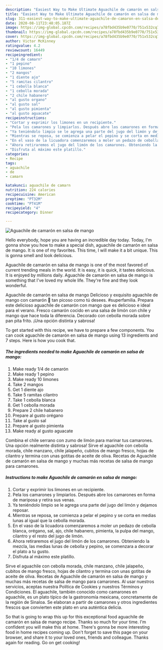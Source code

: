 ```yaml
---
description: "Easiest Way to Make Ultimate Aguachile de camarón en salsa de mango"
title: "Easiest Way to Make Ultimate Aguachile de camarón en salsa de mango"
slug: 311-easiest-way-to-make-ultimate-aguachile-de-camaron-en-salsa-de-mango
date: 2020-08-11T23:48:05.187Z
image: https://img-global.cpcdn.com/recipes/a78fbd435b9e0770/751x532cq70/aguachile-de-camaron-en-salsa-de-mango-foto-principal.jpg
thumbnail: https://img-global.cpcdn.com/recipes/a78fbd435b9e0770/751x532cq70/aguachile-de-camaron-en-salsa-de-mango-foto-principal.jpg
cover: https://img-global.cpcdn.com/recipes/a78fbd435b9e0770/751x532cq70/aguachile-de-camaron-en-salsa-de-mango-foto-principal.jpg
author: Victor McKinney
ratingvalue: 4.2
reviewcount: 16449
recipeingredient:
- "1/4 de camarn"
- "1 pepino"
- "10 limones"
- "2 mangos"
- "1 diente ajo"
- "5 ramitas cilantro"
- "1 cebolla blanca"
- "1 cebolla morada"
- "2 chile habanero"
- "al gusto organo"
- "al gusto sal"
- "al gusto pimienta"
- "al gusto aguacate"
recipeinstructions:
- "Cortar y exprimir los limones en un recipiente."
- "Pela los camarones y limpiarlos. Después abre los camarones en forma de mariposa y retira sus venas."
- "Ya teniéndolo limpio se le agrega una parte del jugo del limón y dejamos reposar."
- "Mientras se reposa, se comienza a pelar el pepino y se corta en medias lunas al igual que la cebolla morada."
- "En el vaso de la licuadora comenzaremos a moler un pedazo de cebolla blanca, orégano, sal, ajo, chile habanero, pimienta, la pulpa del mango, cilantro y el resto del jugo de limón."
- "Ahora retiraremos el jugo del limón de los camarones. Obteniendo la mezcla, las medias lunas de cebolla y pepino, se comenzara a decorar el plato a tu gusto."
- "Disfruta al máximo este platillo."
categories:
- Recipe
tags:
- aguachile
- de
- camarn

katakunci: aguachile de camarn 
nutrition: 224 calories
recipecuisine: American
preptime: "PT32M"
cooktime: "PT41M"
recipeyield: "4"
recipecategory: Dinner

---
```



![Aguachile de camarón en salsa de mango](https://img-global.cpcdn.com/recipes/a78fbd435b9e0770/751x532cq70/aguachile-de-camaron-en-salsa-de-mango-foto-principal.jpg)

Hello everybody, hope you are having an incredible day today. Today, I'm gonna show you how to make a special dish, aguachile de camarón en salsa de mango. It is one of my favorites. This time, I will make it a bit unique. This is gonna smell and look delicious.

Aguachile de camarón en salsa de mango is one of the most favored of current trending meals in the world. It is easy, it is quick, it tastes delicious. It is enjoyed by millions daily. Aguachile de camarón en salsa de mango is something that I've loved my whole life. They're fine and they look wonderful.

Aguachile de camarón en salsa de mango Delicioso y exquisito aguachile de mango con camarón 🍤 tan picoso como tú desees. #superfamilia. Prepara este delicioso aguachile de camarón con mango que es delicioso e ideal para el verano. Fresco camarón cocido en una salsa de limón con chile y mango que hace toda la diferencia. Decorado con cebolla morada sobre pan pita frito. ¡Una opción distinta y sabrosa!


To get started with this recipe, we have to prepare a few components. You can cook aguachile de camarón en salsa de mango using 13 ingredients and 7 steps. Here is how you cook that.

<!--inarticleads1-->

##### The ingredients needed to make Aguachile de camarón en salsa de mango:

1. Make ready 1/4 de camarón
1. Make ready 1 pepino
1. Make ready 10 limones
1. Take 2 mangos
1. Get 1 diente ajo
1. Take 5 ramitas cilantro
1. Take 1 cebolla blanca
1. Get 1 cebolla morada
1. Prepare 2 chile habanero
1. Prepare al gusto orégano
1. Take al gusto sal
1. Prepare al gusto pimienta
1. Make ready al gusto aguacate


Combina el chile serrano con zumo de limón para marinar tus camarones. Una opción realmente distinta y sabrosa! Sirve el aguachile con cebolla morada, chile manzano, chile jalapeño, cubitos de mango fresco, hojas de cilantro y termina con unas gotitas de aceite de oliva. Recetas de Aguachile de camarón en salsa de mango y muchas más recetas de salsa de mango para camarones. 

<!--inarticleads2-->

##### Instructions to make Aguachile de camarón en salsa de mango:

1. Cortar y exprimir los limones en un recipiente.
1. Pela los camarones y limpiarlos. Después abre los camarones en forma de mariposa y retira sus venas.
1. Ya teniéndolo limpio se le agrega una parte del jugo del limón y dejamos reposar.
1. Mientras se reposa, se comienza a pelar el pepino y se corta en medias lunas al igual que la cebolla morada.
1. En el vaso de la licuadora comenzaremos a moler un pedazo de cebolla blanca, orégano, sal, ajo, chile habanero, pimienta, la pulpa del mango, cilantro y el resto del jugo de limón.
1. Ahora retiraremos el jugo del limón de los camarones. Obteniendo la mezcla, las medias lunas de cebolla y pepino, se comenzara a decorar el plato a tu gusto.
1. Disfruta al máximo este platillo.


Sirve el aguachile con cebolla morada, chile manzano, chile jalapeño, cubitos de mango fresco, hojas de cilantro y termina con unas gotitas de aceite de oliva. Recetas de Aguachile de camarón en salsa de mango y muchas más recetas de salsa de mango para camarones. Al usar nuestros servicios, aceptas nuestra Política de Cookies y nuestros Términos y Condiciones. El aguachile, también conocido como camarones en aguachile, es un plato típico de la gastronomía mexicana, concretamente de la región de Sinaloa. Se elaboran a partir de camarones y otros ingredientes frescos que convierten este plato en una auténtica delicia. 

So that is going to wrap this up for this exceptional food aguachile de camarón en salsa de mango recipe. Thanks so much for your time. I'm confident you will make this at home. There's gonna be more interesting food in home recipes coming up. Don't forget to save this page on your browser, and share it to your loved ones, friends and colleague. Thanks again for reading. Go on get cooking!
